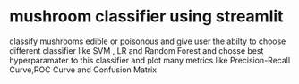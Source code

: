 # mushroom classifier using streamlit
 classify mushrooms edible or poisonous and give user the abilty to choose different classifier like SVM , LR and Random Forest and chosse best hyperparamater to this classifier and plot many metrics like Precision-Recall Curve,ROC Curve and Confusion Matrix
